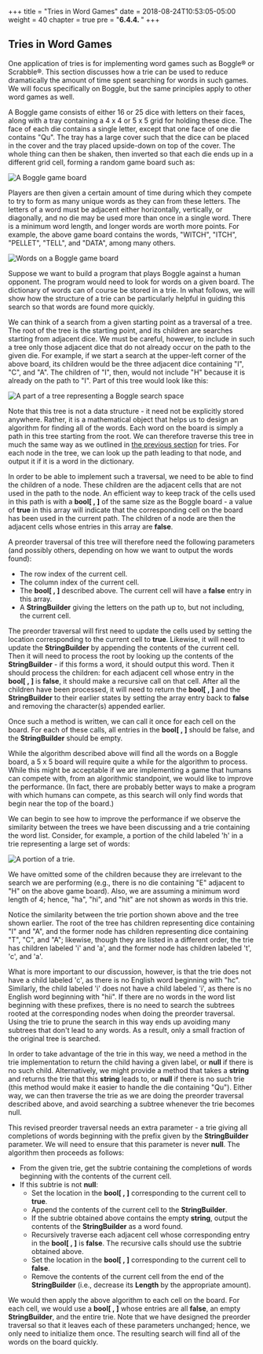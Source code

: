 +++
title = "Tries in Word Games"
date = 2018-08-24T10:53:05-05:00
weight = 40
chapter = true
pre = "<b>6.4.4. </b>"
+++

## Tries in Word Games

One application of tries is for implementing word games such as
Boggle® or Scrabble®. This section discusses how a trie can be
used to reduce dramatically the amount of time spent searching for words
in such games. We will focus specifically on Boggle, but the same
principles apply to other word games as well.

A Boggle game consists of either 16 or 25 dice with letters on their
faces, along with a tray containing a 4 x 4 or 5 x 5 grid
for holding these dice. The face of each die contains a single letter,
except that one face of one die contains "Qu". The tray has a large
cover such that the dice can be placed in the cover and the tray placed
upside-down on top of the cover. The whole thing can then be shaken,
then inverted so that each die ends up in a different grid cell, forming
a random game board such as:

![A Boggle game board](boggle.jpg)

Players are then given a certain amount of time during which they
compete to try to form as many unique words as they can from these
letters. The letters of a word must be adjacent either horizontally,
vertically, or diagonally, and no die may be used more than once in a
single word. There is a minimum word length, and longer words are worth
more points. For example, the above game board contains the words,
"WITCH", "ITCH", "PELLET", "TELL", and "DATA", among many others.

![Words on a Boggle game board](boggle2.jpg)

Suppose we want to build a program that plays Boggle against a human
opponent. The program would need to look for words on a given board. The
dictionary of words can of course be stored in a trie. In what follows,
we will show how the structure of a trie can be particularly helpful in
guiding this search so that words are found more quickly.

We can think of a search from a given starting point as a traversal of a
tree. The root of the tree is the starting point, and its children are
searches starting from adjacent dice. We must be careful, however, to
include in such a tree only those adjacent dice that do not already
occur on the path to the given die. For example, if we start a search at
the upper-left corner of the above board, its children would be the
three adjacent dice containing "I", "C", and "A". The children of "I",
then, would not include "H" because it is already on the path to "I".
Part of this tree would look like this:

![A part of a tree representing a Boggle search space](boggle-tree.jpg)

Note that this tree is not a data structure - it need not be explicitly
stored anywhere. Rather, it is a mathematical object that helps us to
design an algorithm for finding all of the words. Each word on the board
is simply a path in this tree starting from the root. We can therefore
traverse this tree in much the same way as we outlined in [the previous
section](/~rhowell/DataStructures/redirect/traversing-tries) for tries.
For each node in the tree, we can look up the path leading to that node,
and output it if it is a word in the dictionary.

In order to be able to implement such a traversal, we need to be able to
find the children of a node. These children are the adjacent cells that
are not used in the path to the node. An efficient way to keep track of
the cells used in this path is with a **bool\[ , \]** of the same
size as the Boggle board - a value of **true** in this array will
indicate that the corresponding cell on the board has been used in the
current path. The children of a node are then the adjacent cells whose
entries in this array are **false**.

A preorder traversal of this tree will therefore need the following
parameters (and possibly others, depending on how we want to output the
words found):

  - The row index of the current cell.
  - The column index of the current cell.
  - The **bool\[ , \]** described above. The current cell will
    have a **false** entry in this array.
  - A **StringBuilder** giving the letters on the path up to, but not
    including, the current cell.

The preorder traversal will first need to update the cells used by
setting the location corresponding to the current cell to **true**.
Likewise, it will need to update the **StringBuilder** by appending the
contents of the current cell. Then it will need to process the root by
looking up the contents of the **StringBuilder** - if this forms a word,
it should output this word. Then it should process the children: for
each adjacent cell whose entry in the **bool\[ , \]** is
**false**, it should make a recursive call on that cell. After all the
children have been processed, it will need to return the
**bool\[ , \]** and the **StringBuilder** to their
earlier states by setting the array entry back to **false** and removing
the character(s) appended earlier.

Once such a method is written, we can call it once for each cell on the
board. For each of these calls, all entries in the **bool\[ , \]**
should be false, and the **StringBuilder** should be empty.

While the algorithm described above will find all the words on a Boggle
board, a 5 x 5 board will require quite a while for the algorithm
to process. While this might be acceptable if we are implementing a game
that humans can compete with, from an algorithmic standpoint, we would
like to improve the performance. (In fact, there are probably better
ways to make a program with which humans can compete, as this search
will only find words that begin near the top of the board.)

We can begin to see how to improve the performance if we observe the
similarity between the trees we have been discussing and a trie
containing the word list. Consider, for example, a portion of the child
labeled 'h' in a trie representing a large set of words:

![A portion of a trie.](trie-portion.jpg)

We have omitted some of the children because they are irrelevant to the
search we are performing (e.g., there is no die containing "E" adjacent
to "H" on the above game board). Also, we are assuming a minimum word
length of 4; hence, "ha", "hi", and "hit" are not shown as words in this
trie.

Notice the similarity between the trie portion shown above and the tree
shown earlier. The root of the tree has children representing dice
containing "I" and "A", and the former node has children representing
dice containing "T", "C", and "A"; likewise, though they are listed in a
different order, the trie has children labeled 'i' and 'a', and the
former node has children labeled 't', 'c', and 'a'.

What is more important to our discussion, however, is that the trie does
not have a child labeled 'c', as there is no English word beginning with
"hc". Similarly, the child labeled 'i' does not have a child labeled
'i', as there is no English word beginning with "hii". If there are no
words in the word list beginning with these prefixes, there is no need
to search the subtrees rooted at the corresponding nodes when doing the
preorder traversal. Using the trie to prune the search in this way ends
up avoiding many subtrees that don't lead to any words. As a result,
only a small fraction of the original tree is searched.

In order to take advantage of the trie in this way, we need a method in
the trie implementation to return the child having a given label, or
**null** if there is no such child. Alternatively, we might provide a
method that takes a **string** and returns the trie that this **string**
leads to, or **null** if there is no such trie (this method would make
it easier to handle the die containing "Qu"). Either way, we can then
traverse the trie as we are doing the preorder traversal described
above, and avoid searching a subtree whenever the trie becomes null.

This revised preorder traversal needs an extra parameter - a trie giving
all completions of words beginning with the prefix given by the
**StringBuilder** parameter. We will need to ensure that this parameter
is never **null**. The algorithm then proceeds as follows:

  - From the given trie, get the subtrie containing the completions of
    words beginning with the contents of the current cell.
  - If this subtrie is not **null**:
      - Set the location in the **bool\[ , \]** corresponding to
        the current cell to **true**.
      - Append the contents of the current cell to the
        **StringBuilder**.
      - If the subtrie obtained above contains the empty **string**,
        output the contents of the **StringBuilder** as a word found.
      - Recursively traverse each adjacent cell whose corresponding
        entry in the **bool\[ , \]** is **false**. The recursive
        calls should use the subtrie obtained above.
      - Set the location in the **bool\[ , \]** corresponding to
        the current cell to **false**.
      - Remove the contents of the current cell from the end of the
        **StringBuilder** (i.e., decrease its **Length** by the
        appropriate amount).

We would then apply the above algorithm to each cell on the board. For
each cell, we would use a **bool\[ , \]** whose entries are all
**false**, an empty **StringBuilder**, and the entire trie. Note that we
have designed the preorder traversal so that it leaves each of these
parameters unchanged; hence, we only need to initialize them once. The
resulting search will find all of the words on the board quickly.
